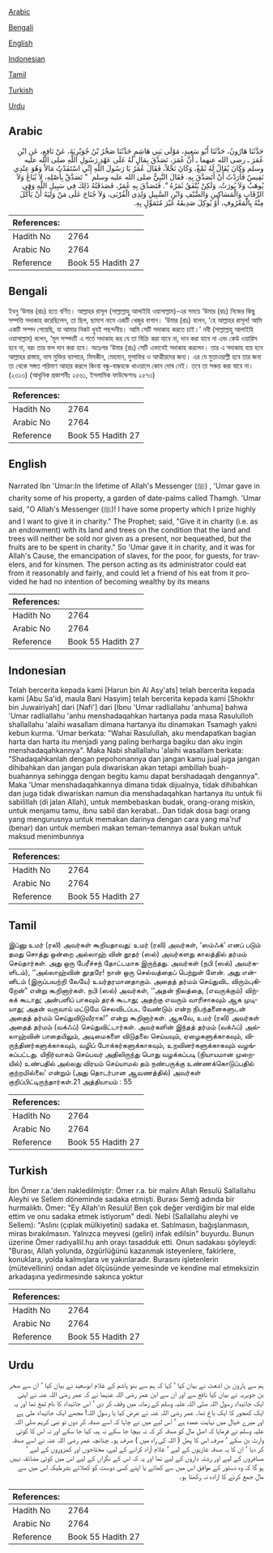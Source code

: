 [Arabic](#arabic)

[Bengali](#bengali)

[English](#english)

[Indonesian](#indonesian)

[Tamil](#tamil)

[Turkish](#turkish)

[Urdu](#urdu)

## Arabic


<div dir="rtl" lang="ar" style={{fontSize:'larger',backgroundColor:'#f8f9fa',padding:20}}>
حَدَّثَنَا هَارُونُ، حَدَّثَنَا أَبُو سَعِيدٍ، مَوْلَى بَنِي هَاشِمٍ حَدَّثَنَا صَخْرُ بْنُ جُوَيْرِيَةَ، عَنْ نَافِعٍ، عَنِ ابْنِ عُمَرَ ـ رضى الله عنهما ـ أَنَّ عُمَرَ، تَصَدَّقَ بِمَالٍ لَهُ عَلَى عَهْدِ رَسُولِ اللَّهِ صلى الله عليه وسلم وَكَانَ يُقَالُ لَهُ ثَمْغٌ، وَكَانَ نَخْلاً، فَقَالَ عُمَرُ يَا رَسُولَ اللَّهِ إِنِّي اسْتَفَدْتُ مَالاً وَهُوَ عِنْدِي نَفِيسٌ فَأَرَدْتُ أَنْ أَتَصَدَّقَ بِهِ‏.‏ فَقَالَ النَّبِيُّ صلى الله عليه وسلم ‏ "‏ تَصَدَّقْ بِأَصْلِهِ، لاَ يُبَاعُ وَلاَ يُوهَبُ وَلاَ يُورَثُ، وَلَكِنْ يُنْفَقُ ثَمَرُهُ ‏"‏‏.‏ فَتَصَدَّقَ بِهِ عُمَرُ، فَصَدَقَتُهُ ذَلِكَ فِي سَبِيلِ اللَّهِ وَفِي الرِّقَابِ وَالْمَسَاكِينِ وَالضَّيْفِ وَابْنِ السَّبِيلِ وَلِذِي الْقُرْبَى، وَلاَ جُنَاحَ عَلَى مَنْ وَلِيَهُ أَنْ يَأْكُلَ مِنْهُ بِالْمَعْرُوفِ، أَوْ يُوكِلَ صَدِيقَهُ غَيْرَ مُتَمَوِّلٍ بِهِ‏.‏
</div>
<div style={{backgroundColor:'#f8f9fa',padding:20, marginBottom: 10}}><table> <thead> <tr> <th>References:</th> <th></th> </tr> </thead> <tbody><tr><td>Hadith No</td><td>2764</td></tr><tr><td>Arabic No</td><td>2764</td></tr><tr><td>Reference</td><td>Book 55 Hadith 27</td></tr></tbody></table></div>

## Bengali


<div dir="ltr" lang="bn" style={{fontSize:'larger',backgroundColor:'#f8f9fa',padding:20}}>
ইবনু ‘উমার (রাঃ) হতে বর্ণিত। আল্লাহর রাসূল (সাল্লাল্লাহু আলাইহি ওয়াসাল্লাম)-এর সময়ে ‘উমার (রাঃ) নিজের কিছু সম্পত্তি সদাকাহ করেছিলেন, তা ছিল, ছামাগ নামে একটি খেজুর বাগান। ‘উমার (রাঃ) বলেন, ‘হে আল্লাহর রাসূল! আমি একটি সম্পদ পেয়েছি, যা আমার নিকট খুবই পছন্দনীয়। আমি সেটি সদাকাহ করতে চাই।’ নবী (সাল্লাল্লাহু আলাইহি ওয়াসাল্লাম) বলেন, ‘মূল সম্পদটি এ শর্তে সদাকাহ কর যে তা বিক্রি করা যাবে না, দান করা যাবে না এবং কেউ ওয়ারিস হবে না, বরং তার ফল দান করা হবে। অতঃপর ‘উমার (রাঃ) সেটি এভাবেই সদাকাহ করলেন। তার এ সদাকাহ ব্যয় হবে আল্লাহর রাস্তায়, দাস মুক্তির ব্যাপারে, মিসকীন, মেহমান, মুসাফির ও আত্মীয়দের জন্য। এর যে মুতাওয়াল্লী হবে তার জন্য তা থেকে সঙ্গত পরিমাণ আহার করলে কিংবা বন্ধু-বান্ধবকে খাওয়ালে কোন দোষ নেই। তবে তা সঞ্চয় করা যাবে না। (২৩১৩) (আধুনিক প্রকাশনীঃ ২৫৬১, ইসলামিক ফাউন্ডেশনঃ ২৫৭৩)
</div>
<div style={{backgroundColor:'#f8f9fa',padding:20, marginBottom: 10}}><table> <thead> <tr> <th>References:</th> <th></th> </tr> </thead> <tbody><tr><td>Hadith No</td><td>2764</td></tr><tr><td>Arabic No</td><td>2764</td></tr><tr><td>Reference</td><td>Book 55 Hadith 27</td></tr></tbody></table></div>

## English


<div dir="ltr" lang="en" style={{fontSize:'larger',backgroundColor:'#f8f9fa',padding:20}}>
Narrated Ibn 'Umar:In the lifetime of Allah's Messenger (ﷺ) , 'Umar gave in charity some of his property, a garden of date-palms called Thamgh. 'Umar said, "O Allah's Messenger (ﷺ)! I have some property which I prize highly and I want to give it in charity." The Prophet; said, "Give it in charity (i.e. as an endowment) with its land and trees on the condition that the land and trees will neither be sold nor given as a present, nor bequeathed, but the fruits are to be spent in charity." So 'Umar gave it in charity, and it was for Allah's Cause, the emancipation of slaves, for the poor, for guests, for travelers, and for kinsmen. The person acting as its administrator could eat from it reasonably and fairly, and could let a friend of his eat from it provided he had no intention of becoming wealthy by its means
</div>
<div style={{backgroundColor:'#f8f9fa',padding:20, marginBottom: 10}}><table> <thead> <tr> <th>References:</th> <th></th> </tr> </thead> <tbody><tr><td>Hadith No</td><td>2764</td></tr><tr><td>Arabic No</td><td>2764</td></tr><tr><td>Reference</td><td>Book 55 Hadith 27</td></tr></tbody></table></div>

## Indonesian


<div dir="ltr" lang="id" style={{fontSize:'larger',backgroundColor:'#f8f9fa',padding:20}}>
Telah bercerita kepada kami [Harun bin Al Asy'ats] telah bercerita kepada kami [Abu Sa'id, maula Bani Hasyim] telah bercerita kepada kami [Shokhr bin Juwairiyah] dari [Nafi'] dari [Ibnu 'Umar radliallahu 'anhuma] bahwa 'Umar radliallahu 'anhu menshadaqahkan hartanya pada masa Rasululloh shallallahu 'alaihi wasallam dimana hartanya itu dinamakan Tsamagh yakni kebun kurma. 'Umar berkata: "Wahai Rasulullah, aku mendapatkan bagian harta dan harta itu menjadi yang paling berharga bagiku dan aku ingin menshadaqahkannya". Maka Nabi shallallahu 'alaihi wasallam berkata: "Shadaqahkanlah dengan pepohonannya dan jangan kamu jual juga jangan dihibahkan dan jangan pula diwariskan akan tetapi ambillah buah-buahannya sehingga dengan begitu kamu dapat bershadaqah dengannya". Maka 'Umar menshadaqahkannya dimana tidak dijualnya, tidak dihibahkan dan juga tidak diwariskan namun dia menshadaqahkan hartanya itu untuk fii sabilillah (di jalan Allah), untuk membebaskan budak, orang-orang miskin, untuk menjamu tamu, ibnu sabil dan kerabat.. Dan tidak dosa bagi orang yang mengurusnya untuk memakan darinya dengan cara yang ma'ruf (benar) dan untuk memberi makan teman-temannya asal bukan untuk maksud menimbunnya
</div>
<div style={{backgroundColor:'#f8f9fa',padding:20, marginBottom: 10}}><table> <thead> <tr> <th>References:</th> <th></th> </tr> </thead> <tbody><tr><td>Hadith No</td><td>2764</td></tr><tr><td>Arabic No</td><td>2764</td></tr><tr><td>Reference</td><td>Book 55 Hadith 27</td></tr></tbody></table></div>

## Tamil


<div dir="ltr" lang="ta" style={{fontSize:'larger',backgroundColor:'#f8f9fa',padding:20}}>
இப்னு உமர் (ரலி) அவர்கள் கூறியதாவது: உமர் (ரலி) அவர்கள், ‘ஸம்ஃக்’ எனப் படும் தமது சொத்து ஒன்றை அல்லாஹ் வின் தூதர் (ஸல்) அவர்களது காலத்தில் தர்மம் செய்தார்கள். அது ஒரு பேரீச்சந் தோட்டமாக இருந்தது. அவர்கள் (நபி (ஸல்) அவர்களிடம்), ‘‘அல்லாஹ்வின் தூதரே! நான் ஒரு செல்வத்தைப் பெற்றுள் ளேன். அது என்னிடம் (இருப்பவற்றி லேயே) உயர்தரமானதாகும். அதைத் தர்மம் செய்துவிட விரும்புகிறேன்” என்று கூறினார்கள். நபி (ஸல்) அவர்கள், ‘‘அதன் நிலத்தை, (எவருக்கும்) விற்கக் கூடாது; அன்பளிப் பாகவும் தரக் கூடாது; அதற்கு எவரும் வாரிசாகவும் ஆக முடியாது; அதன் வருவாய் மட்டுமே செலவிடப்பட வேண்டும் என்ற நிபந்தனைகளுடன் அதைத் தர்மம் செய்துவிடுவீராக!” என்று கூறினார்கள். ஆகவே, உமர் (ரலி) அவர்கள் அதைத் தர்மம் (வக்ஃப்) செய்துவிட்டார்கள். அவர்களின் இந்தத் தர்மம் (வக்ஃப்) அல்லாஹ்வின் பாதையிலும், அடிமைகளை விடுதலை செய்யவும், ஏழைகளுக்காகவும், விருந்தினர்களுக்காகவும், வழிப் போக்கர்களுக்காகவும், உறவினர்களுக்காகவும் வழங்கப்பட்டது. யிநிர்வாகம் செய்பவர் அதிலிருந்து பொது வழக்கப்படி (நியாயமான முறையில்) உண்பதில் அல்லது விரயம் செய்யாமல் தம் நண்பருக்கு உண்ணக்கொடுப்பதில் குற்றமில்லை’ என்றும் (அது தொடர்பான ஆவணத்தில்) அவர்கள் குறிப்பிட்டிருந்தார்கள்.21 அத்தியாயம் : 55
</div>
<div style={{backgroundColor:'#f8f9fa',padding:20, marginBottom: 10}}><table> <thead> <tr> <th>References:</th> <th></th> </tr> </thead> <tbody><tr><td>Hadith No</td><td>2764</td></tr><tr><td>Arabic No</td><td>2764</td></tr><tr><td>Reference</td><td>Book 55 Hadith 27</td></tr></tbody></table></div>

## Turkish


<div dir="ltr" lang="tr" style={{fontSize:'larger',backgroundColor:'#f8f9fa',padding:20}}>
İbn Ömer r.a.'den nakledilmiştir: Ömer r.a. bir malını Allah Resulü Sallallahu Aleyhi ve Sellem döneminde sadaka etmişti. Burası Semğ adında bir hurmalıktı. Ömer: "Ey Allah'ın Resulü! Ben çok değer verdiğim bir mal elde ettim ve onu sadaka etmek istiyorum" dedi. Nebi (Sallallahu aleyhi ve Sellem): "Aslını (çıplak mülkiyetini) sadaka et. Satılmasın, bağışlanmasın, miras bırakılmasın. Yalnızca meyvesi (geliri) infak edilsin" buyurdu. Bunun üzerine Ömer radıyallil.hu anh orayı tasadduk etti. Onun sadakası şöyleydi: "Burası, Allah yolunda, özgürlüğünü kazanmak isteyenlere, fakirlere, konuklara, yolda kalmışlara ve yakınlaradır. Burasını işletenlerin (mütevellinin) ondan adet ölçüsünde yemesinde ve kendine mal etmeksizin arkadaşına yedirmesinde sakınca yoktur
</div>
<div style={{backgroundColor:'#f8f9fa',padding:20, marginBottom: 10}}><table> <thead> <tr> <th>References:</th> <th></th> </tr> </thead> <tbody><tr><td>Hadith No</td><td>2764</td></tr><tr><td>Arabic No</td><td>2764</td></tr><tr><td>Reference</td><td>Book 55 Hadith 27</td></tr></tbody></table></div>

## Urdu


<div dir="rtl" lang="ur" style={{fontSize:'larger',backgroundColor:'#f8f9fa',padding:20}}>
ہم سے ہارون بن اشعث نے بیان کیا ‘ کہا کہ ہم سے بنو ہاشم کے غلام ابوسعید نے بیان کیا ‘ ان سے صخر بن جویریہ نے بیان کیا نافع سے اور ان سے ابن عمر رضی اللہ عنہما نے کہ عمر رضی اللہ عنہ نے اپنی ایک جائیداد رسول اللہ صلی اللہ علیہ وسلم کے زمانہ میں وقف کر دی ‘ اس جائیداد کا نام ثمغ تھا اور یہ ایک کھجور کا ایک باغ تھا۔ عمر رضی اللہ عنہ نے عرض کیا یا رسول اللہ! مجھے ایک جائیداد ملی ہے اور میرے خیال میں نہایت عمدہ ہے ‘ اس لیے میں نے چاہا کہ اسے صدقہ کر دوں تو نبی کریم صلی اللہ علیہ وسلم نے فرمایا کہ اصل مال کو صدقہ کر کہ نہ بیچا جا سکے نہ ہبہ کیا جا سکے اور نہ اس کا کوئی وارث بن سکے ‘ صرف اس کا پھل ( اللہ کی راہ میں ) صرف ہو۔ چنانچہ عمر رضی اللہ عنہ نے اسے صدقہ کر دیا ‘ ان کا یہ صدقہ غازیوں کے لیے ‘ غلام آزاد کرانے کے لیے، محتاجوں اور کمزوروں کے لیے ‘ مسافروں کے لیے اور رشتہ داروں کے لیے تھا اور یہ کہ اس کے نگراں کے لیے اس میں کوئی مضائقہ نہیں ہو گا کہ وہ دستور کے موافق اس میں سے کھائے یا اپنے کسی دوست کو کھلائے بشرطیکہ اس میں سے مال جمع کرنے کا ارادہ نہ رکھتا ہو۔
</div>
<div style={{backgroundColor:'#f8f9fa',padding:20, marginBottom: 10}}><table> <thead> <tr> <th>References:</th> <th></th> </tr> </thead> <tbody><tr><td>Hadith No</td><td>2764</td></tr><tr><td>Arabic No</td><td>2764</td></tr><tr><td>Reference</td><td>Book 55 Hadith 27</td></tr></tbody></table></div>